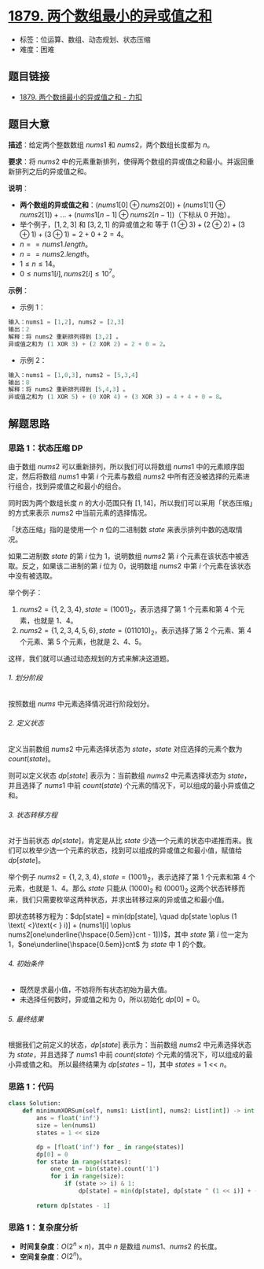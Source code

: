 # [1879. 两个数组最小的异或值之和](https://leetcode.cn/problems/minimum-xor-sum-of-two-arrays/)

- 标签：位运算、数组、动态规划、状态压缩
- 难度：困难

## 题目链接

- [1879. 两个数组最小的异或值之和 - 力扣](https://leetcode.cn/problems/minimum-xor-sum-of-two-arrays/)

## 题目大意

**描述**：给定两个整数数组 $nums1$ 和 $nums2$，两个数组长度都为 $n$。

**要求**：将 $nums2$ 中的元素重新排列，使得两个数组的异或值之和最小。并返回重新排列之后的异或值之和。

**说明**：

- **两个数组的异或值之和**：$(nums1[0] \oplus nums2[0]) + (nums1[1] \oplus nums2[1]) + ... + (nums1[n - 1] \oplus nums2[n - 1])$（下标从 $0$ 开始）。
- 举个例子，$[1, 2, 3]$ 和 $[3, 2, 1]$ 的异或值之和 等于 $(1 \oplus 3) + (2 \oplus 2) + (3 \oplus 1) + (3 \oplus 1) = 2 + 0 + 2 = 4$。
- $n == nums1.length$。
- $n == nums2.length$。
- $1 \le n \le 14$。
- $0 \le nums1[i], nums2[i] \le 10^7$。

**示例**：

- 示例 1：

```python
输入：nums1 = [1,2], nums2 = [2,3]
输出：2
解释：将 nums2 重新排列得到 [3,2] 。
异或值之和为 (1 XOR 3) + (2 XOR 2) = 2 + 0 = 2。
```

- 示例 2：

```python
输入：nums1 = [1,0,3], nums2 = [5,3,4]
输出：8
解释：将 nums2 重新排列得到 [5,4,3] 。
异或值之和为 (1 XOR 5) + (0 XOR 4) + (3 XOR 3) = 4 + 4 + 0 = 8。
```

## 解题思路

### 思路 1：状态压缩 DP

由于数组 $nums2$ 可以重新排列，所以我们可以将数组 $nums1$ 中的元素顺序固定，然后将数组 $nums1$ 中第 $i$ 个元素与数组 $nums2$ 中所有还没被选择的元素进行组合，找到异或值之和最小的组合。

同时因为两个数组长度 $n$ 的大小范围只有 $[1, 14]$，所以我们可以采用「状态压缩」的方式来表示 $nums2$ 中当前元素的选择情况。

「状态压缩」指的是使用一个 $n$ 位的二进制数 $state$ 来表示排列中数的选取情况。

如果二进制数 $state$ 的第 $i$ 位为 $1$，说明数组 $nums2$ 第 $i$ 个元素在该状态中被选取。反之，如果该二进制的第 $i$ 位为 $0$，说明数组 $nums2$ 中第 $i$ 个元素在该状态中没有被选取。

举个例子：

1. $nums2 = \lbrace 1, 2, 3, 4 \rbrace, state = (1001)_2$，表示选择了第 $1$ 个元素和第 $4$ 个元素，也就是 $1$、$4$。
2. $nums2 = \lbrace 1, 2, 3, 4, 5, 6 \rbrace, state = (011010)_2$，表示选择了第 $2$ 个元素、第 $4$ 个元素、第 $5$ 个元素，也就是  $2$、$4$、$5$。

这样，我们就可以通过动态规划的方式来解决这道题。

###### 1. 划分阶段

按照数组 $nums$ 中元素选择情况进行阶段划分。

###### 2. 定义状态

定义当前数组 $nums2$ 中元素选择状态为 $state$，$state$ 对应选择的元素个数为 $count(state)$。

则可以定义状态 $dp[state]$ 表示为：当前数组 $nums2$ 中元素选择状态为 $state$，并且选择了 $nums1$ 中前 $count(state)$ 个元素的情况下，可以组成的最小异或值之和。

###### 3. 状态转移方程

对于当前状态 $dp[state]$，肯定是从比 $state$ 少选一个元素的状态中递推而来。我们可以枚举少选一个元素的状态，找到可以组成的异或值之和最小值，赋值给 $dp[state]$。

举个例子 $nums2 = \lbrace 1, 2, 3, 4 \rbrace, state = (1001)_2$，表示选择了第 $1$ 个元素和第 $4$ 个元素，也就是 $1$、$4$。那么 $state$ 只能从 $(1000)_2$ 和 $(0001)_2$ 这两个状态转移而来，我们只需要枚举这两种状态，并求出转移过来的异或值之和最小值。

即状态转移方程为：$dp[state] = min(dp[state], \quad dp[state \oplus (1 \text{ <}\text{< } i)] + (nums1[i] \oplus nums2[one\underline{\hspace{0.5em}}cnt - 1]))$，其中 $state$ 第 $i$ 位一定为 $1$，$one\underline{\hspace{0.5em}}cnt$ 为 $state$ 中 $1$ 的个数。

###### 4. 初始条件

- 既然是求最小值，不妨将所有状态初始为最大值。
- 未选择任何数时，异或值之和为 $0$，所以初始化 $dp[0] = 0$。

###### 5. 最终结果

根据我们之前定义的状态，$dp[state]$ 表示为：当前数组 $nums2$ 中元素选择状态为 $state$，并且选择了 $nums1$ 中前 $count(state)$ 个元素的情况下，可以组成的最小异或值之和。 所以最终结果为 $dp[states - 1]$，其中 $states = 1 \text{ <}\text{< } n$。

### 思路 1：代码

```python
class Solution:
    def minimumXORSum(self, nums1: List[int], nums2: List[int]) -> int:
        ans = float('inf')
        size = len(nums1)
        states = 1 << size

        dp = [float('inf') for _ in range(states)]
        dp[0] = 0
        for state in range(states):
            one_cnt = bin(state).count('1')
            for i in range(size):
                if (state >> i) & 1:
                    dp[state] = min(dp[state], dp[state ^ (1 << i)] + (nums1[i] ^ nums2[one_cnt - 1]))
        
        return dp[states - 1]
```

### 思路 1：复杂度分析

- **时间复杂度**：$O(2^n \times n)$，其中 $n$ 是数组 $nums1$、$nums2$ 的长度。
- **空间复杂度**：$O(2^n)$。

